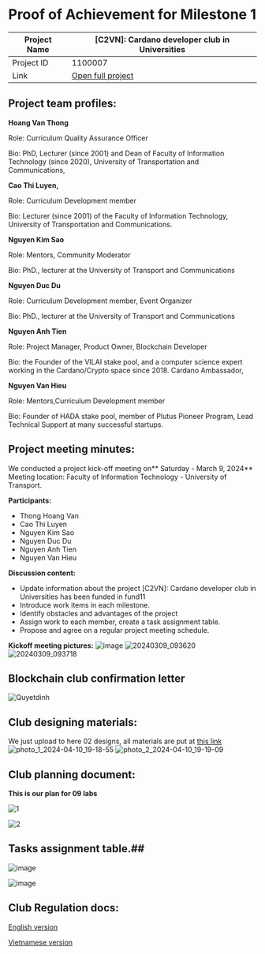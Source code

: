 #  Proof of Achievement for Milestone 1
|  Project Name |  [C2VN]: Cardano developer club in Universities |
| ------------ | ------------ |
| Project ID  | 1100007  |
|  Link  |  [Open full project](https://projectcatalyst.io/funds/11/cardano-open-ecosystem/c2vn-cardano-developer-club-in-universities-3e95c) |

## Project team profiles:
**Hoang Van Thong**

Role: Curriculum Quality Assurance Officer

Bio: PhD, Lecturer (since 2001) and Dean of Faculty of Information Technology (since 2020), University of Transportation and Communications,

**Cao Thi Luyen,**

Role: Curriculum Development member

Bio: Lecturer (since 2001) of the Faculty of Information Technology, University of Transportation and Communications.

**Nguyen Kim Sao**

Role: Mentors, Community Moderator

Bio: PhD., lecturer at the University of Transport and Communications

**Nguyen Duc Du**

Role: Curriculum Development member, Event Organizer

Bio: PhD., lecturer at the University of Transport and Communications

**Nguyen Anh Tien**

Role: Project Manager, Product Owner, Blockchain Developer

Bio: the Founder of the VILAI stake pool, and a computer science expert working in the Cardano/Crypto space since 2018. Cardano Ambassador,

**Nguyen Van Hieu**

Role: Mentors,Curriculum Development member

Bio: Founder of HADA stake pool, member of Plutus Pioneer Program, Lead Technical Support at many successful startups.


## Project meeting minutes:

We conducted a project kick-off meeting on** Saturday - March 9, 2024**
Meeting location: Faculty of Information Technology - University of Transport.

**Participants:**
- Thong Hoang Van
- Cao Thi Luyen
- Nguyen Kim Sao
- Nguyen Duc Du
- Nguyen Anh Tien
- Nguyen Van Hieu

**Discussion content:**
- Update information about the project [C2VN]: Cardano developer club in Universities has been funded in fund11
- Introduce work items in each milestone.
- Identify obstacles and advantages of the project
- Assign work to each member, create a task assignment table.
- Propose and agree on a regular project meeting schedule.

**Kickoff meeting pictures:**
 ![image](https://github.com/cardano2vn/fund11/assets/107251579/0a1d1937-9a2b-4f48-b5bc-b9312788d9b5)
![20240309_093620](https://github.com/cardano2vn/fund11/assets/107251579/230129d1-1d38-4c05-a10f-ea8e0a239516)
![20240309_093718](https://github.com/cardano2vn/fund11/assets/107251579/64c094f4-eeb1-489d-a60c-250fe0b0e0b8)


## Blockchain club confirmation letter
![Quyetdinh](https://github.com/cardano2vn/fund11/assets/107251579/509f45b0-8098-41ce-bf0f-dabd4bf19b29)

## Club designing materials:
We just upload to here 02 designs, all materials are put at [this link](https://github.com/cardano2vn/fund11/tree/main/1100007%3ACardano%20developer%20club%20in%20Universities/Milestone1/Designs)
![photo_1_2024-04-10_19-18-55](https://github.com/cardano2vn/fund11/assets/107251579/11a163df-7cab-40a3-accb-f47c802c58a1)
![photo_2_2024-04-10_19-19-09](https://github.com/cardano2vn/fund11/assets/107251579/07464089-0510-4ac5-bbd7-cb737e9c7377)

## Club planning document:
**This is our plan for 09 labs**

 ![1](https://github.com/cardano2vn/fund11/assets/107251579/0c7a662d-4eb5-4a70-b024-bae4ac0674d4)

 ![2](https://github.com/cardano2vn/fund11/assets/107251579/8a1c26cd-9351-4c83-96cc-16eb86c27613)

 
## Tasks assignment table.##

![image](https://github.com/cardano2vn/fund11/assets/107251579/c05807ad-7a8a-45f8-94fc-5623a3802c8e)

![image](https://github.com/cardano2vn/fund11/assets/107251579/7a0b89bd-c9ca-4e1e-ad62-e2b293293ba6)


## Club Regulation docs: 
[English version](https://github.com/cardano2vn/fund11/blob/main/1100007%3ACardano%20developer%20club%20in%20Universities/Milestone1/Lab%20Regulations.pdf)

[Vietnamese version](https://github.com/cardano2vn/fund11/blob/main/1100007%3ACardano%20developer%20club%20in%20Universities/Milestone1/Lab%20Regulations%20in%20VN.pdf)

